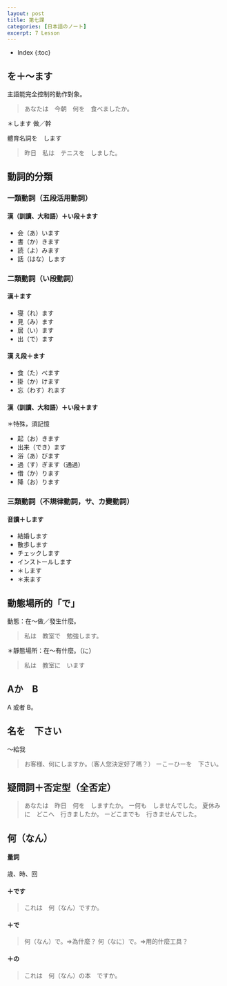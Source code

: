 ```yaml
---
layout: post
title: 第七課
categories: [日本語のノート]
excerpt: 7 Lesson
---
```

* Index
{:toc}

## を＋〜ます

主語能完全控制的動作對象。

> あなたは　今朝　何を　食べましたか。

＊します 做／幹

體育名詞を　します

> 昨日　私は　テニスを　しました。

## 動詞的分類

### 一類動詞（五段活用動詞）

#### 漢（訓讀、大和語）＋い段＋ます

- 会（あ）います
- 書（か）きます
- 読（よ）みます
- 話（はな）します

### 二類動詞（い段動詞）

#### 漢＋ます

- 寝（れ）ます
- 見（み）ます
- 居（い）ます
- 出（で）ます

#### 漢 え段＋ます

- 食（た）べます
- 掛（か）けます
- 忘（わす）れます

#### 漢（訓讀、大和語）＋い段＋ます

＊特殊，須記憶

- 起（お）きます
- 出来（でき）ます
- 浴（あ）びます
- 過（す）ぎます（通過）
- 借（か）ります
- 降（お）ります

### 三類動詞（不規律動詞，サ、カ變動詞）

#### 音讀＋します

- 結婚します
- 散歩します
- チェックします
- インストールします
- ＊します
- ＊来ます

## 動態場所的「で」

動態：在～做／發生什麼。
> 私は　教室で　勉強します。

＊靜態場所：在～有什麼。（に）
> 私は　教室に　います

## Aか　B

A 或者 B。

## 名を　下さい

～給我

> お客様、何にしますか。（客人您決定好了嗎？）
> ーこーひーを　下さい。

## 疑問詞＋否定型（全否定）

> あなたは　昨日　何を　しますたか。
> ー何も　しませんでした。
> 夏休みに　どこへ　行きましたか。
> ーどこまでも　行きませんでした。

## 何（なん）

#### 量詞

歳、時、回

#### ＋です

> これは　何（なん）ですか。

#### ＋で

> 何（なん）で。=\>為什麼？
> 何（なに）で。=\>用的什麼工具？

#### ＋の

> これは　何（なん）の本　ですか。

